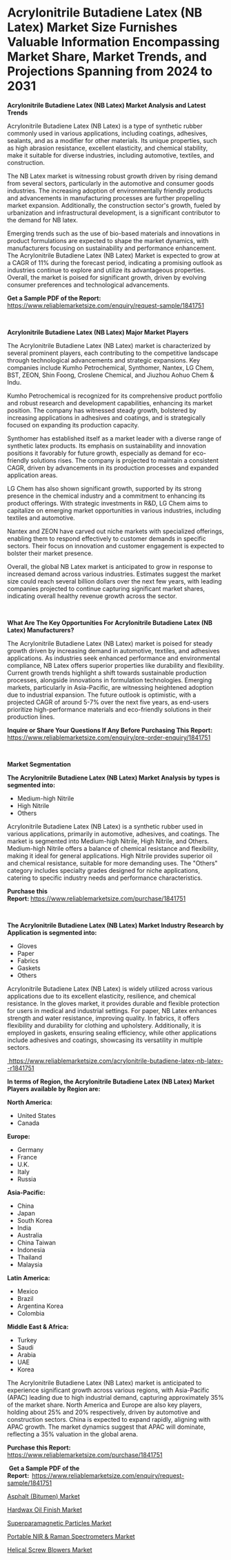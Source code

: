 <p><h1>Acrylonitrile Butadiene Latex (NB Latex) Market Size Furnishes Valuable Information Encompassing Market Share, Market Trends, and Projections Spanning from 2024 to 2031</h1></p><p><strong>Acrylonitrile Butadiene Latex (NB Latex) Market Analysis and Latest Trends</strong></p>
<p><p>Acrylonitrile Butadiene Latex (NB Latex) is a type of synthetic rubber commonly used in various applications, including coatings, adhesives, sealants, and as a modifier for other materials. Its unique properties, such as high abrasion resistance, excellent elasticity, and chemical stability, make it suitable for diverse industries, including automotive, textiles, and construction.</p><p>The NB Latex market is witnessing robust growth driven by rising demand from several sectors, particularly in the automotive and consumer goods industries. The increasing adoption of environmentally friendly products and advancements in manufacturing processes are further propelling market expansion. Additionally, the construction sector's growth, fueled by urbanization and infrastructural development, is a significant contributor to the demand for NB latex.</p><p>Emerging trends such as the use of bio-based materials and innovations in product formulations are expected to shape the market dynamics, with manufacturers focusing on sustainability and performance enhancement. The Acrylonitrile Butadiene Latex (NB Latex) Market is expected to grow at a CAGR of 11% during the forecast period, indicating a promising outlook as industries continue to explore and utilize its advantageous properties. Overall, the market is poised for significant growth, driven by evolving consumer preferences and technological advancements.</p></p>
<p><strong>Get a Sample PDF of the Report:&nbsp;</strong> <a href="https://www.reliablemarketsize.com/enquiry/request-sample/1841751?utm_campaign=1259&utm_medium=2&utm_source=Github&utm_content=ia&utm_term=16102024&utm_id=acrylonitrile-butadiene-latex-nb-latex">https://www.reliablemarketsize.com/enquiry/request-sample/1841751</a></p>
<p>&nbsp;</p>
<p><strong>Acrylonitrile Butadiene Latex (NB Latex) Major Market Players</strong></p>
<p><p>The Acrylonitrile Butadiene Latex (NB Latex) market is characterized by several prominent players, each contributing to the competitive landscape through technological advancements and strategic expansions. Key companies include Kumho Petrochemical, Synthomer, Nantex, LG Chem, BST, ZEON, Shin Foong, Croslene Chemical, and Jiuzhou Aohuo Chem & Indu.</p><p>Kumho Petrochemical is recognized for its comprehensive product portfolio and robust research and development capabilities, enhancing its market position. The company has witnessed steady growth, bolstered by increasing applications in adhesives and coatings, and is strategically focused on expanding its production capacity.</p><p>Synthomer has established itself as a market leader with a diverse range of synthetic latex products. Its emphasis on sustainability and innovation positions it favorably for future growth, especially as demand for eco-friendly solutions rises. The company is projected to maintain a consistent CAGR, driven by advancements in its production processes and expanded application areas.</p><p>LG Chem has also shown significant growth, supported by its strong presence in the chemical industry and a commitment to enhancing its product offerings. With strategic investments in R&D, LG Chem aims to capitalize on emerging market opportunities in various industries, including textiles and automotive.</p><p>Nantex and ZEON have carved out niche markets with specialized offerings, enabling them to respond effectively to customer demands in specific sectors. Their focus on innovation and customer engagement is expected to bolster their market presence.</p><p>Overall, the global NB Latex market is anticipated to grow in response to increased demand across various industries. Estimates suggest the market size could reach several billion dollars over the next few years, with leading companies projected to continue capturing significant market shares, indicating overall healthy revenue growth across the sector.</p></p>
<p>&nbsp;</p>
<p><strong>What Are The Key Opportunities For Acrylonitrile Butadiene Latex (NB Latex) Manufacturers?</strong></p>
<p><p>The Acrylonitrile Butadiene Latex (NB Latex) market is poised for steady growth driven by increasing demand in automotive, textiles, and adhesives applications. As industries seek enhanced performance and environmental compliance, NB Latex offers superior properties like durability and flexibility. Current growth trends highlight a shift towards sustainable production processes, alongside innovations in formulation technologies. Emerging markets, particularly in Asia-Pacific, are witnessing heightened adoption due to industrial expansion. The future outlook is optimistic, with a projected CAGR of around 5-7% over the next five years, as end-users prioritize high-performance materials and eco-friendly solutions in their production lines.</p></p>
<p><strong>Inquire or Share Your Questions If Any Before Purchasing This Report:</strong> <a href="https://www.reliablemarketsize.com/enquiry/pre-order-enquiry/1841751?utm_campaign=1259&utm_medium=2&utm_source=Github&utm_content=ia&utm_term=16102024&utm_id=acrylonitrile-butadiene-latex-nb-latex">https://www.reliablemarketsize.com/enquiry/pre-order-enquiry/1841751</a></p>
<p>&nbsp;</p>
<p><strong>Market Segmentation</strong></p>
<p><strong>The Acrylonitrile Butadiene Latex (NB Latex) Market Analysis by types is segmented into:</strong></p>
<p><ul><li>Medium-high Nitrile</li><li>High Nitrile</li><li>Others</li></ul></p>
<p><p>Acrylonitrile Butadiene Latex (NB Latex) is a synthetic rubber used in various applications, primarily in automotive, adhesives, and coatings. The market is segmented into Medium-high Nitrile, High Nitrile, and Others. Medium-high Nitrile offers a balance of chemical resistance and flexibility, making it ideal for general applications. High Nitrile provides superior oil and chemical resistance, suitable for more demanding uses. The "Others" category includes specialty grades designed for niche applications, catering to specific industry needs and performance characteristics.</p></p>
<p><strong>Purchase this Report:&nbsp;</strong><a href="https://www.reliablemarketsize.com/purchase/1841751?utm_campaign=1259&utm_medium=2&utm_source=Github&utm_content=ia&utm_term=16102024&utm_id=acrylonitrile-butadiene-latex-nb-latex">https://www.reliablemarketsize.com/purchase/1841751</a></p>
<p>&nbsp;</p>
<p><strong>The Acrylonitrile Butadiene Latex (NB Latex) Market Industry Research by Application is segmented into:</strong></p>
<p><ul><li>Gloves</li><li>Paper</li><li>Fabrics</li><li>Gaskets</li><li>Others</li></ul></p>
<p><p>Acrylonitrile Butadiene Latex (NB Latex) is widely utilized across various applications due to its excellent elasticity, resilience, and chemical resistance. In the gloves market, it provides durable and flexible protection for users in medical and industrial settings. For paper, NB Latex enhances strength and water resistance, improving quality. In fabrics, it offers flexibility and durability for clothing and upholstery. Additionally, it is employed in gaskets, ensuring sealing efficiency, while other applications include adhesives and coatings, showcasing its versatility in multiple sectors.</p></p>
<p><a href="https://www.reliablemarketsize.com/acrylonitrile-butadiene-latex-nb-latex--r1841751?utm_campaign=1259&utm_medium=2&utm_source=Github&utm_content=ia&utm_term=16102024&utm_id=acrylonitrile-butadiene-latex-nb-latex">&nbsp;https://www.reliablemarketsize.com/acrylonitrile-butadiene-latex-nb-latex--r1841751</a></p>
<p><strong>In terms of Region, the Acrylonitrile Butadiene Latex (NB Latex) Market Players available by Region are:</strong></p>
<p>
    <p> <strong> North America: </strong>
        <ul>
            <li>United States</li>
            <li>Canada</li>
        </ul>
        </p> 
    <p> <strong> Europe: </strong>
        <ul>
            <li>Germany</li>
            <li>France</li>
            <li>U.K.</li>
            <li>Italy</li>
            <li>Russia</li>
        </ul>
        </p> 
    <p> <strong> Asia-Pacific: </strong>
        <ul>
            <li>China</li>
            <li>Japan</li>
            <li>South Korea</li>
            <li>India</li>
            <li>Australia</li>
            <li>China Taiwan</li>
            <li>Indonesia</li>
            <li>Thailand</li>
            <li>Malaysia</li>
        </ul>
        </p> 
    <p> <strong> Latin America: </strong>
        <ul>
            <li>Mexico</li>
            <li>Brazil</li>
            <li>Argentina Korea</li>
            <li>Colombia</li>
        </ul>
        </p> 
    <p> <strong> Middle East & Africa: </strong>
        <ul>
            <li>Turkey</li>
            <li>Saudi</li>
            <li>Arabia</li>
            <li>UAE</li>
            <li>Korea</li>
        </ul>
    </p>
    </p>
<p><p>The Acrylonitrile Butadiene Latex (NB Latex) market is anticipated to experience significant growth across various regions, with Asia-Pacific (APAC) leading due to high industrial demand, capturing approximately 35% of the market share. North America and Europe are also key players, holding about 25% and 20% respectively, driven by automotive and construction sectors. China is expected to expand rapidly, aligning with APAC growth. The market dynamics suggest that APAC will dominate, reflecting a 35% valuation in the global arena.</p></p>
<p><strong>Purchase this Report: </strong><a href="https://www.reliablemarketsize.com/purchase/1841751?utm_campaign=1259&utm_medium=2&utm_source=Github&utm_content=ia&utm_term=16102024&utm_id=acrylonitrile-butadiene-latex-nb-latex">https://www.reliablemarketsize.com/purchase/1841751</a></p>
<p>&nbsp;<strong>Get a Sample PDF of the Report:&nbsp;&nbsp;</strong><a href="https://www.reliablemarketsize.com/enquiry/request-sample/1841751?utm_campaign=1259&utm_medium=2&utm_source=Github&utm_content=ia&utm_term=16102024&utm_id=acrylonitrile-butadiene-latex-nb-latex">https://www.reliablemarketsize.com/enquiry/request-sample/1841751</a></p>
<p><strong></strong></p>
<p><p><a href="https://github.com/wendisyqf/Market-Research-Report-List-1/blob/main/asphalt-bitumen-market.md?utm_campaign=1259&utm_medium=2&utm_source=Github&utm_content=ia&utm_term=16102024&utm_id=acrylonitrile-butadiene-latex-nb-latex">Asphalt (Bitumen) Market</a></p><p><a href="https://www.linkedin.com/pulse/analyzing-global-hardwax-oil-finish-market-growth-prospects-future-ompmc?utm_campaign=1259&utm_medium=2&utm_source=Github&utm_content=ia&utm_term=16102024&utm_id=acrylonitrile-butadiene-latex-nb-latex">Hardwax Oil Finish Market</a></p><p><a href="https://www.linkedin.com/pulse/booming-superparamagnetic-particles-market-sector-analysis-growth-jo9hc?utm_campaign=1259&utm_medium=2&utm_source=Github&utm_content=ia&utm_term=16102024&utm_id=acrylonitrile-butadiene-latex-nb-latex">Superparamagnetic Particles Market</a></p><p><a href="https://github.com/jodeesniderrb/Market-Research-Report-List-1/blob/main/portable-nir-raman-spectrometers-market.md?utm_campaign=1259&utm_medium=2&utm_source=Github&utm_content=ia&utm_term=16102024&utm_id=acrylonitrile-butadiene-latex-nb-latex">Portable NIR & Raman Spectrometers Market</a></p><p><a href="https://issuu.com/reportprime-2/docs/helical-screw-blowers-market-size-2_3cee0f3ea3ec0e?utm_campaign=1259&utm_medium=2&utm_source=Github&utm_content=ia&utm_term=16102024&utm_id=acrylonitrile-butadiene-latex-nb-latex">Helical Screw Blowers Market</a></p></p>